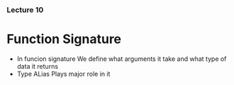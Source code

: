 ### Lecture 10

# Function Signature
- In funcion signature We define what arguments it take and what type of data it returns
- Type ALias Plays major role in it